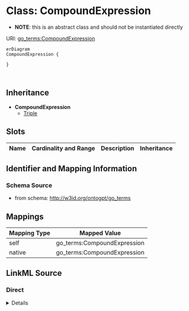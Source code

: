 

# Class: CompoundExpression


* __NOTE__: this is an abstract class and should not be instantiated directly


URI: [go_terms:CompoundExpression](http://w3id.org/ontogpt/go_termsCompoundExpression)



```mermaid
erDiagram
CompoundExpression {

}



```




## Inheritance
* **CompoundExpression**
    * [Triple](Triple.md)



## Slots

| Name | Cardinality and Range | Description | Inheritance |
| ---  | --- | --- | --- |









## Identifier and Mapping Information







### Schema Source


* from schema: http://w3id.org/ontogpt/go_terms





## Mappings

| Mapping Type | Mapped Value |
| ---  | ---  |
| self | go_terms:CompoundExpression |
| native | go_terms:CompoundExpression |





## LinkML Source

<!-- TODO: investigate https://stackoverflow.com/questions/37606292/how-to-create-tabbed-code-blocks-in-mkdocs-or-sphinx -->

### Direct

<details>
```yaml
name: CompoundExpression
from_schema: http://w3id.org/ontogpt/go_terms
abstract: true

```
</details>

### Induced

<details>
```yaml
name: CompoundExpression
from_schema: http://w3id.org/ontogpt/go_terms
abstract: true

```
</details>